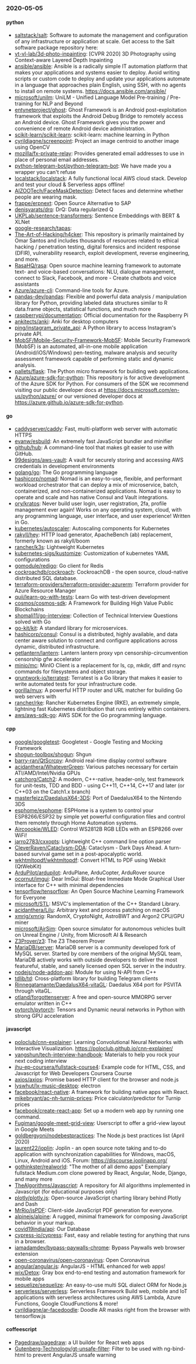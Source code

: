 ### 2020-05-05

#### python
* [saltstack/salt](https://github.com/saltstack/salt): Software to automate the management and configuration of any infrastructure or application at scale. Get access to the Salt software package repository here:
* [vt-vl-lab/3d-photo-inpainting](https://github.com/vt-vl-lab/3d-photo-inpainting): [CVPR 2020] 3D Photography using Context-aware Layered Depth Inpainting
* [ansible/ansible](https://github.com/ansible/ansible): Ansible is a radically simple IT automation platform that makes your applications and systems easier to deploy. Avoid writing scripts or custom code to deploy and update your applications  automate in a language that approaches plain English, using SSH, with no agents to install on remote systems. https://docs.ansible.com/ansible/
* [microsoft/unilm](https://github.com/microsoft/unilm): UniLM - Unified Language Model Pre-training / Pre-training for NLP and Beyond
* [entynetproject/ghost](https://github.com/entynetproject/ghost): Ghost Framework is an Android post-exploitation framework that exploits the Android Debug Bridge to remotely access an Android device. Ghost Framework gives you the power and convenience of remote Android device administration.
* [scikit-learn/scikit-learn](https://github.com/scikit-learn/scikit-learn): scikit-learn: machine learning in Python
* [cyrildiagne/screenpoint](https://github.com/cyrildiagne/screenpoint): Project an image centroid to another image using OpenCV
* [mozilla/fx-private-relay](https://github.com/mozilla/fx-private-relay): Provides generated email addresses to use in place of personal email addresses.
* [python-telegram-bot/python-telegram-bot](https://github.com/python-telegram-bot/python-telegram-bot): We have made you a wrapper you can't refuse
* [localstack/localstack](https://github.com/localstack/localstack):  A fully functional local AWS cloud stack. Develop and test your cloud & Serverless apps offline!
* [AIZOOTech/FaceMaskDetection](https://github.com/AIZOOTech/FaceMaskDetection):  Detect faces and determine whether people are wearing mask.
* [frappe/erpnext](https://github.com/frappe/erpnext): Open Source Alternative to SAP
* [denisyarats/drq](https://github.com/denisyarats/drq): DrQ: Data regularized Q
* [UKPLab/sentence-transformers](https://github.com/UKPLab/sentence-transformers): Sentence Embeddings with BERT & XLNet
* [google-research/tapas](https://github.com/google-research/tapas): 
* [The-Art-of-Hacking/h4cker](https://github.com/The-Art-of-Hacking/h4cker): This repository is primarily maintained by Omar Santos and includes thousands of resources related to ethical hacking / penetration testing, digital forensics and incident response (DFIR), vulnerability research, exploit development, reverse engineering, and more.
* [RasaHQ/rasa](https://github.com/RasaHQ/rasa):  Open source machine learning framework to automate text- and voice-based conversations: NLU, dialogue management, connect to Slack, Facebook, and more - Create chatbots and voice assistants
* [Azure/azure-cli](https://github.com/Azure/azure-cli): Command-line tools for Azure.
* [pandas-dev/pandas](https://github.com/pandas-dev/pandas): Flexible and powerful data analysis / manipulation library for Python, providing labeled data structures similar to R data.frame objects, statistical functions, and much more
* [raspberrypi/documentation](https://github.com/raspberrypi/documentation): Official documentation for the Raspberry Pi
* [ankitects/anki](https://github.com/ankitects/anki): Anki for desktop computers
* [ping/instagram_private_api](https://github.com/ping/instagram_private_api): A Python library to access Instagram's private API.
* [MobSF/Mobile-Security-Framework-MobSF](https://github.com/MobSF/Mobile-Security-Framework-MobSF): Mobile Security Framework (MobSF) is an automated, all-in-one mobile application (Android/iOS/Windows) pen-testing, malware analysis and security assessment framework capable of performing static and dynamic analysis.
* [pallets/flask](https://github.com/pallets/flask): The Python micro framework for building web applications.
* [Azure/azure-sdk-for-python](https://github.com/Azure/azure-sdk-for-python): This repository is for active development of the Azure SDK for Python. For consumers of the SDK we recommend visiting our public developer docs at https://docs.microsoft.com/en-us/python/azure/ or our versioned developer docs at https://azure.github.io/azure-sdk-for-python.

#### go
* [caddyserver/caddy](https://github.com/caddyserver/caddy): Fast, multi-platform web server with automatic HTTPS
* [evanw/esbuild](https://github.com/evanw/esbuild): An extremely fast JavaScript bundler and minifier
* [github/hub](https://github.com/github/hub): A command-line tool that makes git easier to use with GitHub.
* [99designs/aws-vault](https://github.com/99designs/aws-vault): A vault for securely storing and accessing AWS credentials in development environments
* [golang/go](https://github.com/golang/go): The Go programming language
* [hashicorp/nomad](https://github.com/hashicorp/nomad): Nomad is an easy-to-use, flexible, and performant workload orchestrator that can deploy a mix of microservice, batch, containerized, and non-containerized applications. Nomad is easy to operate and scale and has native Consul and Vault integrations.
* [ory/kratos](https://github.com/ory/kratos): Never build user login, user registration, 2fa, profile management ever again! Works on any operating system, cloud, with any programming language, user interface, and user experience! Written in Go.
* [kubernetes/autoscaler](https://github.com/kubernetes/autoscaler): Autoscaling components for Kubernetes
* [rakyll/hey](https://github.com/rakyll/hey): HTTP load generator, ApacheBench (ab) replacement, formerly known as rakyll/boom
* [rancher/k3s](https://github.com/rancher/k3s): Lightweight Kubernetes
* [kubernetes-sigs/kustomize](https://github.com/kubernetes-sigs/kustomize): Customization of kubernetes YAML configurations
* [gomodule/redigo](https://github.com/gomodule/redigo): Go client for Redis
* [cockroachdb/cockroach](https://github.com/cockroachdb/cockroach): CockroachDB - the open source, cloud-native distributed SQL database.
* [terraform-providers/terraform-provider-azurerm](https://github.com/terraform-providers/terraform-provider-azurerm): Terraform provider for Azure Resource Manager
* [quii/learn-go-with-tests](https://github.com/quii/learn-go-with-tests): Learn Go with test-driven development
* [cosmos/cosmos-sdk](https://github.com/cosmos/cosmos-sdk):  A Framework for Building High Value Public Blockchains 
* [shomali11/go-interview](https://github.com/shomali11/go-interview): Collection of Technical Interview Questions solved with Go
* [go-kit/kit](https://github.com/go-kit/kit): A standard library for microservices.
* [hashicorp/consul](https://github.com/hashicorp/consul): Consul is a distributed, highly available, and data center aware solution to connect and configure applications across dynamic, distributed infrastructure.
* [getlantern/lantern](https://github.com/getlantern/lantern): Lantern         lantern proxy vpn censorship-circumvention censorship gfw accelerator
* [minio/mc](https://github.com/minio/mc): MinIO Client is a replacement for ls, cp, mkdir, diff and rsync commands for filesystems and object storage.
* [gruntwork-io/terratest](https://github.com/gruntwork-io/terratest): Terratest is a Go library that makes it easier to write automated tests for your infrastructure code.
* [gorilla/mux](https://github.com/gorilla/mux): A powerful HTTP router and URL matcher for building Go web servers with 
* [rancher/rke](https://github.com/rancher/rke): Rancher Kubernetes Engine (RKE), an extremely simple, lightning fast Kubernetes distribution that runs entirely within containers.
* [aws/aws-sdk-go](https://github.com/aws/aws-sdk-go): AWS SDK for the Go programming language.

#### cpp
* [google/googletest](https://github.com/google/googletest): Googletest - Google Testing and Mocking Framework
* [shogun-toolbox/shogun](https://github.com/shogun-toolbox/shogun): Shgun
* [barry-ran/QtScrcpy](https://github.com/barry-ran/QtScrcpy): Android real-time display control software
* [acidanthera/WhateverGreen](https://github.com/acidanthera/WhateverGreen): Various patches necessary for certain ATI/AMD/Intel/Nvidia GPUs
* [catchorg/Catch2](https://github.com/catchorg/Catch2): A modern, C++-native, header-only, test framework for unit-tests, TDD and BDD - using C++11, C++14, C++17 and later (or C++03 on the Catch1.x branch)
* [masterfeizz/DaedalusX64-3DS](https://github.com/masterfeizz/DaedalusX64-3DS): Port of DaedalusX64 to the Nintendo 3DS
* [esphome/esphome](https://github.com/esphome/esphome): ESPHome is a system to control your ESP8266/ESP32 by simple yet powerful configuration files and control them remotely through Home Automation systems.
* [Aircoookie/WLED](https://github.com/Aircoookie/WLED): Control WS2812B RGB LEDs with an ESP8266 over WiFi!
* [jarro2783/cxxopts](https://github.com/jarro2783/cxxopts): Lightweight C++ command line option parser
* [CleverRaven/Cataclysm-DDA](https://github.com/CleverRaven/Cataclysm-DDA): Cataclysm - Dark Days Ahead. A turn-based survival game set in a post-apocalyptic world.
* [wkhtmltopdf/wkhtmltopdf](https://github.com/wkhtmltopdf/wkhtmltopdf): Convert HTML to PDF using Webkit (QtWebKit)
* [ArduPilot/ardupilot](https://github.com/ArduPilot/ardupilot): ArduPlane, ArduCopter, ArduRover source
* [ocornut/imgui](https://github.com/ocornut/imgui): Dear ImGui: Bloat-free Immediate Mode Graphical User interface for C++ with minimal dependencies
* [tensorflow/tensorflow](https://github.com/tensorflow/tensorflow): An Open Source Machine Learning Framework for Everyone
* [microsoft/STL](https://github.com/microsoft/STL): MSVC's implementation of the C++ Standard Library.
* [acidanthera/Lilu](https://github.com/acidanthera/Lilu): Arbitrary kext and process patching on macOS
* [xmrig/xmrig](https://github.com/xmrig/xmrig): RandomX, CryptoNight, AstroBWT and Argon2 CPU/GPU miner
* [microsoft/AirSim](https://github.com/microsoft/AirSim): Open source simulator for autonomous vehicles built on Unreal Engine / Unity, from Microsoft AI & Research
* [Z3Prover/z3](https://github.com/Z3Prover/z3): The Z3 Theorem Prover
* [MariaDB/server](https://github.com/MariaDB/server): MariaDB server is a community developed fork of MySQL server. Started by core members of the original MySQL team, MariaDB actively works with outside developers to deliver the most featureful, stable, and sanely licensed open SQL server in the industry.
* [nodejs/node-addon-api](https://github.com/nodejs/node-addon-api): Module for using N-API from C++
* [tdlib/td](https://github.com/tdlib/td): Cross-platform library for building Telegram clients
* [Rinnegatamante/DaedalusX64-vitaGL](https://github.com/Rinnegatamante/DaedalusX64-vitaGL): Daedalus X64 port for PSVITA through vitaGL.
* [otland/forgottenserver](https://github.com/otland/forgottenserver): A free and open-source MMORPG server emulator written in C++
* [pytorch/pytorch](https://github.com/pytorch/pytorch): Tensors and Dynamic neural networks in Python with strong GPU acceleration

#### javascript
* [poloclub/cnn-explainer](https://github.com/poloclub/cnn-explainer): Learning Convolutional Neural Networks with Interactive Visualization. https://poloclub.github.io/cnn-explainer/
* [yangshun/tech-interview-handbook](https://github.com/yangshun/tech-interview-handbook):  Materials to help you rock your next coding interview
* [jhu-ep-coursera/fullstack-course4](https://github.com/jhu-ep-coursera/fullstack-course4): Example code for HTML, CSS, and Javascript for Web Developers Coursera Course
* [axios/axios](https://github.com/axios/axios): Promise based HTTP client for the browser and node.js
* [lyswhut/lx-music-desktop](https://github.com/lyswhut/lx-music-desktop):  electron 
* [facebook/react-native](https://github.com/facebook/react-native): A framework for building native apps with React.
* [mikebryant/ac-nh-turnip-prices](https://github.com/mikebryant/ac-nh-turnip-prices): Price calculator/predictor for Turnip prices
* [facebook/create-react-app](https://github.com/facebook/create-react-app): Set up a modern web app by running one command.
* [Fugiman/google-meet-grid-view](https://github.com/Fugiman/google-meet-grid-view): Userscript to offer a grid-view layout in Google Meets
* [goldbergyoni/nodebestpractices](https://github.com/goldbergyoni/nodebestpractices):  The Node.js best practices list (April 2020)
* [laurent22/joplin](https://github.com/laurent22/joplin): Joplin - an open source note taking and to-do application with synchronization capabilities for Windows, macOS, Linux, Android and iOS. Forum: https://discourse.joplinapp.org/
* [gothinkster/realworld](https://github.com/gothinkster/realworld): "The mother of all demo apps"  Exemplary fullstack Medium.com clone powered by React, Angular, Node, Django, and many more 
* [TheAlgorithms/Javascript](https://github.com/TheAlgorithms/Javascript): A repository for All algorithms implemented in Javascript (for educational purposes only)
* [plotly/plotly.js](https://github.com/plotly/plotly.js): Open-source JavaScript charting library behind Plotly and Dash
* [MrRio/jsPDF](https://github.com/MrRio/jsPDF): Client-side JavaScript PDF generation for everyone.
* [alpinejs/alpine](https://github.com/alpinejs/alpine): A rugged, minimal framework for composing JavaScript behavior in your markup.
* [covid19india/api](https://github.com/covid19india/api): Our Database
* [cypress-io/cypress](https://github.com/cypress-io/cypress): Fast, easy and reliable testing for anything that runs in a browser.
* [iamadamdev/bypass-paywalls-chrome](https://github.com/iamadamdev/bypass-paywalls-chrome): Bypass Paywalls web browser extension
* [open-coronavirus/open-coronavirus](https://github.com/open-coronavirus/open-coronavirus): Open Coronavirus
* [angular/angular.js](https://github.com/angular/angular.js): AngularJS - HTML enhanced for web apps!
* [wix/Detox](https://github.com/wix/Detox): Gray box end-to-end testing and automation framework for mobile apps
* [sequelize/sequelize](https://github.com/sequelize/sequelize): An easy-to-use multi SQL dialect ORM for Node.js
* [serverless/serverless](https://github.com/serverless/serverless):  Serverless Framework  Build web, mobile and IoT applications with serverless architectures using AWS Lambda, Azure Functions, Google CloudFunctions & more! 
* [cyrildiagne/ar-facedoodle](https://github.com/cyrildiagne/ar-facedoodle): Doodle AR masks right from the browser with tensorflow.js

#### coffeescript
* [Pagedraw/pagedraw](https://github.com/Pagedraw/pagedraw): a UI builder for React web apps
* [Gutenberg-Technology/gt-unsafe-filter](https://github.com/Gutenberg-Technology/gt-unsafe-filter): Filter to be used with ng-bind-html to prevent AngularJS unsafe warning
